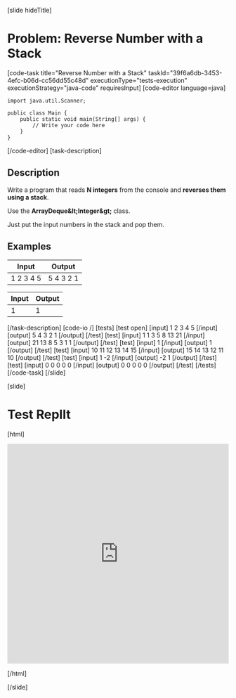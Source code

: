 [slide hideTitle]
# Problem: Reverse Number with a Stack
[code-task title="Reverse Number with a Stack" taskId="39f6a6db-3453-4efc-b06d-cc56dd55c48d" executionType="tests-execution" executionStrategy="java-code" requiresInput]
[code-editor language=java]
```
import java.util.Scanner;

public class Main {
    public static void main(String[] args) {
        // Write your code here
    }
}
```
[/code-editor]
[task-description]
## Description
Write a program that reads **N integers** from the console and **reverses them using a stack**.

Use the **ArrayDeque\&lt;Integer\&gt;** class.

Just put the input numbers in the stack and pop them.

## Examples
| **Input** | **Output** |
| --- | --- |
| 1 2 3 4 5 | 5 4 3 2 1 |


| **Input** | **Output** |
| --- | --- |
| 1 | 1 |

[/task-description]
[code-io /]
[tests]
[test open]
[input]
1 2 3 4 5
[/input]
[output]
5 4 3 2 1
[/output]
[/test]
[test]
[input]
1 1 3 5 8 13 21
[/input]
[output]
21 13 8 5 3 1 1
[/output]
[/test]
[test]
[input]
1
[/input]
[output]
1
[/output]
[/test]
[test]
[input]
10 11 12 13 14 15
[/input]
[output]
15 14 13 12 11 10
[/output]
[/test]
[test]
[input]
1 -2
[/input]
[output]
-2 1
[/output]
[/test]
[test]
[input]
0 0 0 0 0
[/input]
[output]
0 0 0 0 0
[/output]
[/test]
[/tests]
[/code-task]
[/slide]

[slide]

# Test ReplIt

[html]

<iframe frameborder="0" width="100%" height="500px" src="https://repl.it/@KaloqnKostadino/MyProject?lite=true"></iframe>

[/html]

[/slide]